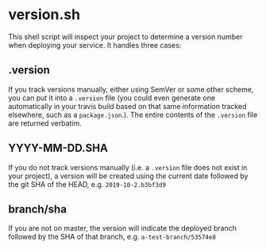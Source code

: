 # version.sh
This shell script will inspect your project to determine a version number when deploying your service. It handles three cases:

## .version
If you track versions manually, either using SemVer or some other scheme, you can put it into a `.version` file (you could even generate one automatically in your travis build based on that same information tracked elsewhere, such as a `package.json`.). The entire contents of the `.version` file are returned verbatim.

## YYYY-MM-DD.SHA
If you do not track versions manually (i.e. a `.version` file does not exist in your project), a version will be created using the current date followed by the git SHA of the HEAD, e.g. `2019-10-2.b3bf3d9`

## branch/sha
If you are not on master, the version will indicate the deployed branch followed by the SHA of that branch, e.g. `a-test-branch/53574e8`
